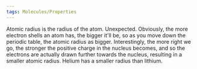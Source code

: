 ```yaml
---
tags: Molecules/Properties 
---
```


Atomic radius is the radius of the atom. Unexpected. Obviously, the more electron shells an atom has, the bigger it'll be, so as you move down the periodic table, the atomic radius as bigger. Interestingly, the more right we go, the stronger the positive charge in the nucleus becomes, and so the electrons are actually drawn further towards the nucleus, resulting in a smaller atomic radius. Helium has a smaller radius than lithium.